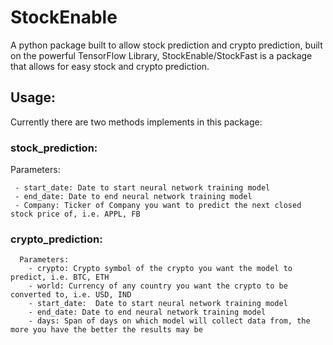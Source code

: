 # StockEnable
A python package built to allow stock prediction and crypto prediction, built on the powerful TensorFlow Library, StockEnable/StockFast is a package that allows for easy stock and crypto prediction.


## Usage:

Currently there are two methods implements in this package:


### stock_prediction:

   Parameters:
   
     - start_date: Date to start neural network training model  
     - end_date: Date to end neural network training model
     - Company: Ticker of Company you want to predict the next closed stock price of, i.e. APPL, FB
   
 ### crypto_prediction:
      
      Parameters:
        - crypto: Crypto symbol of the crypto you want the model to predict, i.e. BTC, ETH
        - world: Currency of any country you want the crypto to be converted to, i.e. USD, IND
        - start_date:  Date to start neural network training model
        - end_date: Date to end neural network training model
        - days: Span of days on which model will collect data from, the more you have the better the results may be
        
 
 
 
   
 
 





